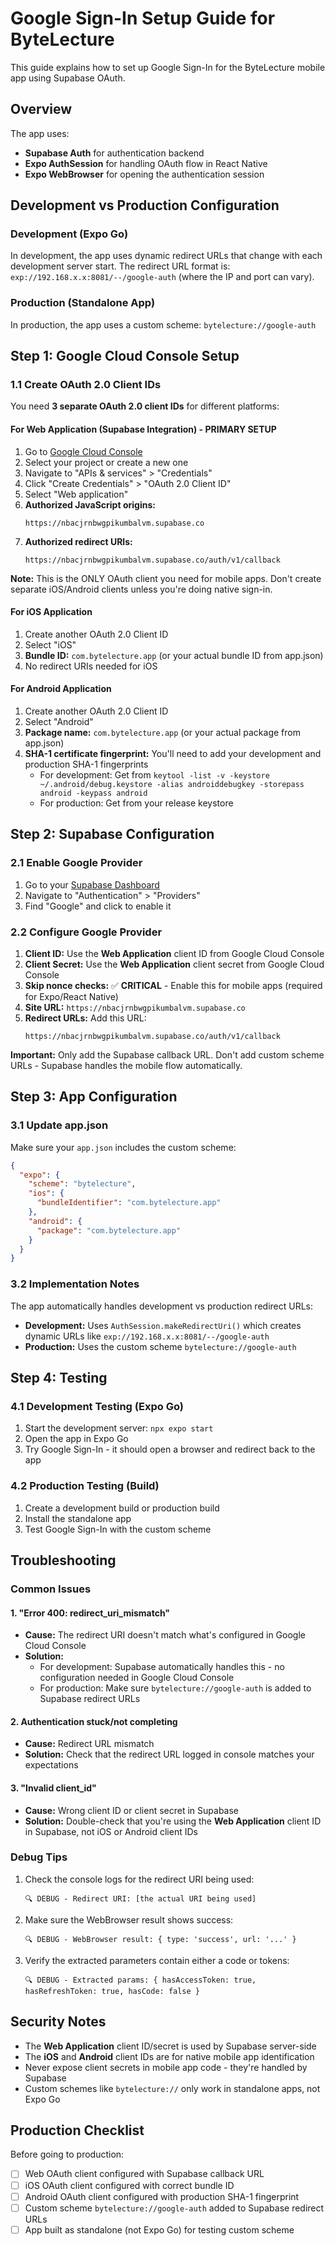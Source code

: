 # Google Sign-In Setup Guide for ByteLecture

This guide explains how to set up Google Sign-In for the ByteLecture mobile app using Supabase OAuth.

## Overview

The app uses:
- **Supabase Auth** for authentication backend
- **Expo AuthSession** for handling OAuth flow in React Native
- **Expo WebBrowser** for opening the authentication session

## Development vs Production Configuration

### Development (Expo Go)
In development, the app uses dynamic redirect URLs that change with each development server start. The redirect URL format is: `exp://192.168.x.x:8081/--/google-auth` (where the IP and port can vary).

### Production (Standalone App)
In production, the app uses a custom scheme: `bytelecture://google-auth`

## Step 1: Google Cloud Console Setup

### 1.1 Create OAuth 2.0 Client IDs

You need **3 separate OAuth 2.0 client IDs** for different platforms:

#### For Web Application (Supabase Integration) - PRIMARY SETUP
1. Go to [Google Cloud Console](https://console.cloud.google.com/)
2. Select your project or create a new one
3. Navigate to "APIs & services" > "Credentials"
4. Click "Create Credentials" > "OAuth 2.0 Client ID"
5. Select "Web application"
6. **Authorized JavaScript origins:**
   ```
   https://nbacjrnbwgpikumbalvm.supabase.co
   ```
7. **Authorized redirect URIs:**
   ```
   https://nbacjrnbwgpikumbalvm.supabase.co/auth/v1/callback
   ```

**Note:** This is the ONLY OAuth client you need for mobile apps. Don't create separate iOS/Android clients unless you're doing native sign-in.

#### For iOS Application
1. Create another OAuth 2.0 Client ID
2. Select "iOS"
3. **Bundle ID:** `com.bytelecture.app` (or your actual bundle ID from app.json)
4. No redirect URIs needed for iOS

#### For Android Application
1. Create another OAuth 2.0 Client ID
2. Select "Android"
3. **Package name:** `com.bytelecture.app` (or your actual package from app.json)
4. **SHA-1 certificate fingerprint:** You'll need to add your development and production SHA-1 fingerprints
   - For development: Get from `keytool -list -v -keystore ~/.android/debug.keystore -alias androiddebugkey -storepass android -keypass android`
   - For production: Get from your release keystore

## Step 2: Supabase Configuration

### 2.1 Enable Google Provider
1. Go to your [Supabase Dashboard](https://supabase.com/dashboard)
2. Navigate to "Authentication" > "Providers"
3. Find "Google" and click to enable it

### 2.2 Configure Google Provider
1. **Client ID:** Use the **Web Application** client ID from Google Cloud Console
2. **Client Secret:** Use the **Web Application** client secret from Google Cloud Console
3. **Skip nonce checks:** ✅ **CRITICAL** - Enable this for mobile apps (required for Expo/React Native)
4. **Site URL:** `https://nbacjrnbwgpikumbalvm.supabase.co`
5. **Redirect URLs:** Add this URL:
   ```
   https://nbacjrnbwgpikumbalvm.supabase.co/auth/v1/callback
   ```

**Important:** Only add the Supabase callback URL. Don't add custom scheme URLs - Supabase handles the mobile flow automatically.

## Step 3: App Configuration

### 3.1 Update app.json
Make sure your `app.json` includes the custom scheme:

```json
{
  "expo": {
    "scheme": "bytelecture",
    "ios": {
      "bundleIdentifier": "com.bytelecture.app"
    },
    "android": {
      "package": "com.bytelecture.app"
    }
  }
}
```

### 3.2 Implementation Notes

The app automatically handles development vs production redirect URLs:

- **Development:** Uses `AuthSession.makeRedirectUri()` which creates dynamic URLs like `exp://192.168.x.x:8081/--/google-auth`
- **Production:** Uses the custom scheme `bytelecture://google-auth`

## Step 4: Testing

### 4.1 Development Testing (Expo Go)
1. Start the development server: `npx expo start`
2. Open the app in Expo Go
3. Try Google Sign-In - it should open a browser and redirect back to the app

### 4.2 Production Testing (Build)
1. Create a development build or production build
2. Install the standalone app
3. Test Google Sign-In with the custom scheme

## Troubleshooting

### Common Issues

#### 1. "Error 400: redirect_uri_mismatch"
- **Cause:** The redirect URI doesn't match what's configured in Google Cloud Console
- **Solution:** 
  - For development: Supabase automatically handles this - no configuration needed in Google Cloud Console
  - For production: Make sure `bytelecture://google-auth` is added to Supabase redirect URLs

#### 2. Authentication stuck/not completing
- **Cause:** Redirect URL mismatch
- **Solution:** Check that the redirect URL logged in console matches your expectations

#### 3. "Invalid client_id"
- **Cause:** Wrong client ID or client secret in Supabase
- **Solution:** Double-check that you're using the **Web Application** client ID in Supabase, not iOS or Android client IDs

### Debug Tips

1. Check the console logs for the redirect URI being used:
   ```
   🔍 DEBUG - Redirect URI: [the actual URI being used]
   ```

2. Make sure the WebBrowser result shows success:
   ```
   🔍 DEBUG - WebBrowser result: { type: 'success', url: '...' }
   ```

3. Verify the extracted parameters contain either a code or tokens:
   ```
   🔍 DEBUG - Extracted params: { hasAccessToken: true, hasRefreshToken: true, hasCode: false }
   ```

## Security Notes

- The **Web Application** client ID/secret is used by Supabase server-side
- The **iOS** and **Android** client IDs are for native mobile app identification
- Never expose client secrets in mobile app code - they're handled by Supabase
- Custom schemes like `bytelecture://` only work in standalone apps, not Expo Go

## Production Checklist

Before going to production:

- [ ] Web OAuth client configured with Supabase callback URL
- [ ] iOS OAuth client configured with correct bundle ID
- [ ] Android OAuth client configured with production SHA-1 fingerprint
- [ ] Custom scheme `bytelecture://google-auth` added to Supabase redirect URLs
- [ ] App built as standalone (not Expo Go) for testing custom scheme 